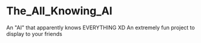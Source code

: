 # The_All_Knowing_AI
An "AI" that apparently knows EVERYTHING XD
An extremely fun project to display to your friends
